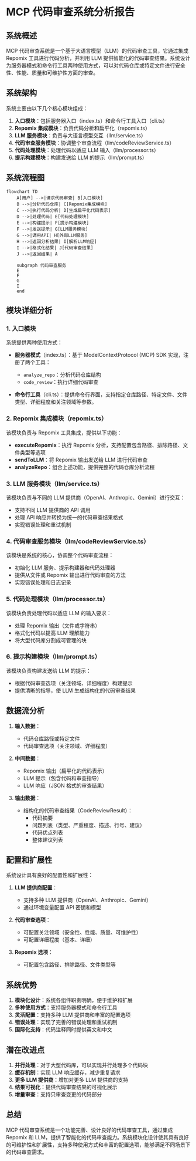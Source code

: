 # MCP 代码审查系统分析报告

## 系统概述

MCP 代码审查系统是一个基于大语言模型（LLM）的代码审查工具，它通过集成 Repomix 工具进行代码分析，并利用 LLM 提供智能化的代码审查结果。系统设计为服务器模式和命令行工具两种使用方式，可以对代码仓库或特定文件进行安全性、性能、质量和可维护性方面的审查。

## 系统架构

系统主要由以下几个核心模块组成：

1. **入口模块**：包括服务器入口（index.ts）和命令行工具入口（cli.ts）
2. **Repomix 集成模块**：负责代码分析和扁平化（repomix.ts）
3. **LLM 服务模块**：负责与大语言模型交互（llm/service.ts）
4. **代码审查服务模块**：协调整个审查流程（llm/codeReviewService.ts）
5. **代码处理模块**：处理代码以适应 LLM 输入（llm/processor.ts）
6. **提示构建模块**：构建发送给 LLM 的提示（llm/prompt.ts）

## 系统流程图

```mermaid
flowchart TD
    A[用户] -->|请求代码审查| B[入口模块]
    B -->|分析代码仓库| C[Repomix集成模块]
    C -->|执行代码分析| D[生成扁平化代码表示]
    D -->|处理代码| E[代码处理模块]
    E -->|构建提示| F[提示构建模块]
    F -->|发送提示| G[LLM服务模块]
    G -->|调用API| H[外部LLM服务]
    H -->|返回分析结果| I[解析LLM响应]
    I -->|格式化结果| J[代码审查结果]
    J -->|返回结果| A

    subgraph 代码审查服务
    E
    F
    G
    I
    end
```

## 模块详细分析

### 1. 入口模块

系统提供两种使用方式：

- **服务器模式**（index.ts）：基于 ModelContextProtocol (MCP) SDK 实现，注册了两个工具：
  - `analyze_repo`：分析代码仓库结构
  - `code_review`：执行详细代码审查

- **命令行工具**（cli.ts）：提供命令行界面，支持指定仓库路径、特定文件、文件类型、详细程度和关注领域等参数。

### 2. Repomix 集成模块（repomix.ts）

该模块负责与 Repomix 工具集成，提供以下功能：

- **executeRepomix**：执行 Repomix 分析，支持配置包含路径、排除路径、文件类型等选项
- **sendToLLM**：将 Repomix 输出发送给 LLM 进行代码审查
- **analyzeRepo**：组合上述功能，提供完整的代码仓库分析流程

### 3. LLM 服务模块（llm/service.ts）

该模块负责与不同的 LLM 提供商（OpenAI、Anthropic、Gemini）进行交互：

- 支持不同 LLM 提供商的 API 调用
- 处理 API 响应并转换为统一的代码审查结果格式
- 实现错误处理和重试机制

### 4. 代码审查服务模块（llm/codeReviewService.ts）

该模块是系统的核心，协调整个代码审查流程：

- 初始化 LLM 服务、提示构建器和代码处理器
- 提供从文件或 Repomix 输出进行代码审查的方法
- 实现错误处理和日志记录

### 5. 代码处理模块（llm/processor.ts）

该模块负责处理代码以适应 LLM 的输入要求：

- 处理 Repomix 输出（文件或字符串）
- 格式化代码以提高 LLM 理解能力
- 将大型代码库分割成可管理的块

### 6. 提示构建模块（llm/prompt.ts）

该模块负责构建发送给 LLM 的提示：

- 根据代码审查选项（关注领域、详细程度）构建提示
- 提供清晰的指导，使 LLM 生成结构化的代码审查结果

## 数据流分析

1. **输入数据**：
   - 代码仓库路径或特定文件
   - 代码审查选项（关注领域、详细程度）

2. **中间数据**：
   - Repomix 输出（扁平化的代码表示）
   - LLM 提示（包含代码和审查指导）
   - LLM 响应（JSON 格式的审查结果）

3. **输出数据**：
   - 结构化的代码审查结果（CodeReviewResult）：
     - 代码摘要
     - 问题列表（类型、严重程度、描述、行号、建议）
     - 代码优点列表
     - 整体建议列表

## 配置和扩展性

系统设计具有良好的配置性和扩展性：

1. **LLM 提供商配置**：
   - 支持多种 LLM 提供商（OpenAI、Anthropic、Gemini）
   - 通过环境变量配置 API 密钥和模型

2. **代码审查选项**：
   - 可配置关注领域（安全性、性能、质量、可维护性）
   - 可配置详细程度（基本、详细）

3. **Repomix 选项**：
   - 可配置包含路径、排除路径、文件类型等

## 系统优势

1. **模块化设计**：系统各组件职责明确，便于维护和扩展
2. **多种使用方式**：支持服务器模式和命令行工具
3. **灵活配置**：支持多种 LLM 提供商和丰富的配置选项
4. **错误处理**：实现了完善的错误处理和重试机制
5. **国际化支持**：代码注释同时提供英文和中文

## 潜在改进点

1. **并行处理**：对于大型代码库，可以实现并行处理多个代码块
2. **缓存机制**：实现 LLM 响应缓存，减少重复请求
3. **更多 LLM 提供商**：增加对更多 LLM 提供商的支持
4. **结果可视化**：提供代码审查结果的可视化展示
5. **增量审查**：支持只审查变更的代码部分

## 总结

MCP 代码审查系统是一个功能完善、设计良好的代码审查工具，通过集成 Repomix 和 LLM，提供了智能化的代码审查能力。系统模块化设计使其具有良好的可维护性和扩展性，支持多种使用方式和丰富的配置选项，能够满足不同场景下的代码审查需求。